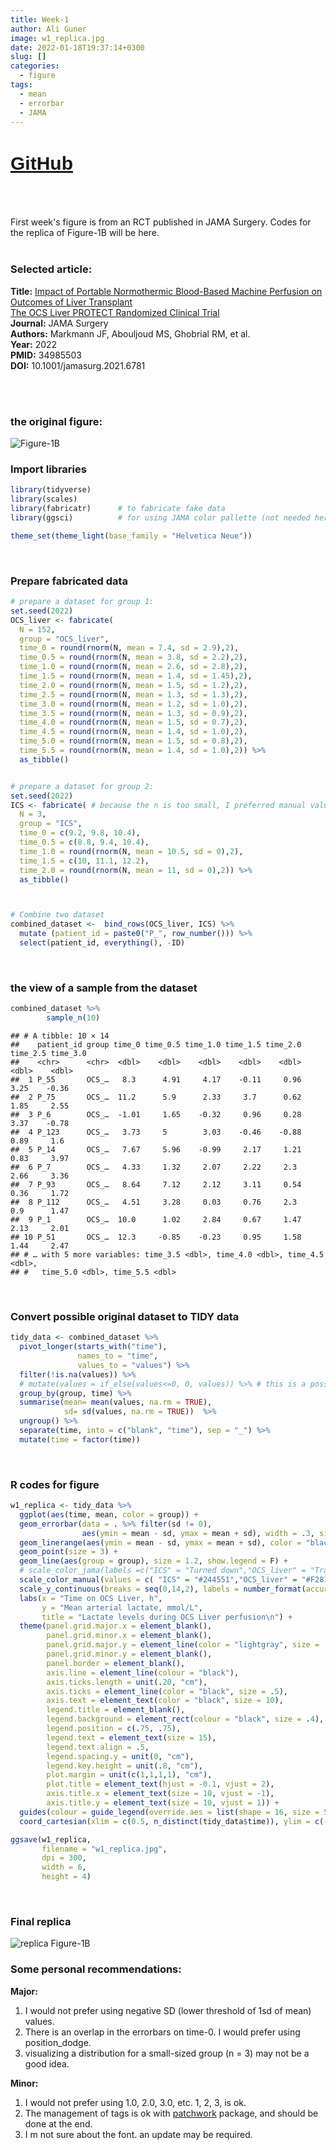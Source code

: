 ```yaml
---
title: Week-1
author: Ali Guner
image: w1_replica.jpg
date: 2022-01-18T19:37:14+0300
slug: []
categories:
  - figure
tags:
  - mean
  - errorbar
  - JAMA
---
```

<!-- this is for the link button to GitHub-->
<h1 style="font-family: Arial; font-size: 30px; text-decoration: underline">
<a href="https://github.com/AliGunerMD/DataVizMed/blob/main/content/blog/2022-01-18-week-1/index.en.Rmarkdown/">GitHub</a>
</h1>
<br><br>





First week's figure is from an RCT published in JAMA Surgery. Codes for the replica of Figure-1B will be here.  
<br>
### Selected article:
**Title:** [Impact of Portable Normothermic Blood-Based Machine Perfusion on Outcomes of Liver Transplant  
The OCS Liver PROTECT Randomized Clinical Trial](https://jamanetwork.com/journals/jamasurgery/fullarticle/2787486)  
**Journal:** JAMA Surgery  
**Authors:** Markmann JF, Abouljoud MS, Ghobrial RM, et al.  
**Year:** 2022  
**PMID:** 34985503  
**DOI:** 10.1001/jamasurg.2021.6781  


<br><br>

### the original figure:
![Figure-1B](w1_org.jpg)



### Import libraries

```r
library(tidyverse)
library(scales)
library(fabricatr)      # to fabricate fake data
library(ggsci)          # for using JAMA color pallette (not needed here)

theme_set(theme_light(base_family = "Helvetica Neue")) 
```
<br>

### Prepare fabricated data

```r
# prepare a dataset for group 1:
set.seed(2022)
OCS_liver <- fabricate(
  N = 152,
  group = "OCS_liver",
  time_0 = round(rnorm(N, mean = 7.4, sd = 2.9),2),
  time_0.5 = round(rnorm(N, mean = 3.8, sd = 2.2),2),
  time_1.0 = round(rnorm(N, mean = 2.6, sd = 2.8),2),
  time_1.5 = round(rnorm(N, mean = 1.4, sd = 1.45),2),
  time_2.0 = round(rnorm(N, mean = 1.5, sd = 1.2),2),
  time_2.5 = round(rnorm(N, mean = 1.3, sd = 1.3),2),
  time_3.0 = round(rnorm(N, mean = 1.2, sd = 1.0),2),
  time_3.5 = round(rnorm(N, mean = 1.3, sd = 0.9),2),
  time_4.0 = round(rnorm(N, mean = 1.5, sd = 0.7),2),
  time_4.5 = round(rnorm(N, mean = 1.4, sd = 1.0),2),
  time_5.0 = round(rnorm(N, mean = 1.5, sd = 0.8),2),
  time_5.5 = round(rnorm(N, mean = 1.4, sd = 1.0),2)) %>% 
  as_tibble() 


# prepare a dataset for group 2:
set.seed(2022) 
ICS <- fabricate( # because the n is too small, I preferred manual values for some.
  N = 3,
  group = "ICS",
  time_0 = c(9.2, 9.8, 10.4),
  time_0.5 = c(8.8, 9.4, 10.4),
  time_1.0 = round(rnorm(N, mean = 10.5, sd = 0),2),
  time_1.5 = c(10, 11.1, 12.2),
  time_2.0 = round(rnorm(N, mean = 11, sd = 0),2)) %>% 
  as_tibble()



# Combine two dataset
combined_dataset <-  bind_rows(OCS_liver, ICS) %>% 
  mutate (patient_id = paste0("P_", row_number())) %>% 
  select(patient_id, everything(), -ID)
```
<br>

### the view of a sample from the dataset

```r
combined_dataset %>% 
        sample_n(10)
```

```
## # A tibble: 10 × 14
##    patient_id group time_0 time_0.5 time_1.0 time_1.5 time_2.0 time_2.5 time_3.0
##    <chr>      <chr>  <dbl>    <dbl>    <dbl>    <dbl>    <dbl>    <dbl>    <dbl>
##  1 P_55       OCS_…   8.3      4.91     4.17    -0.11     0.96     3.25    -0.36
##  2 P_75       OCS_…  11.2      5.9      2.33     3.7      0.62     1.85     2.55
##  3 P_6        OCS_…  -1.01     1.65    -0.32     0.96     0.28     3.37    -0.78
##  4 P_123      OCS_…   3.73     5        3.03    -0.46    -0.88     0.89     1.6 
##  5 P_14       OCS_…   7.67     5.96    -0.99     2.17     1.21     0.83     3.97
##  6 P_7        OCS_…   4.33     1.32     2.07     2.22     2.3      2.66     3.36
##  7 P_93       OCS_…   8.64     7.12     2.12     3.11     0.54     0.36     1.72
##  8 P_112      OCS_…   4.51     3.28     0.03     0.76     2.3      0.9      1.47
##  9 P_1        OCS_…  10.0      1.02     2.84     0.67     1.47     2.13     2.01
## 10 P_51       OCS_…  12.3     -0.85    -0.23     0.95     1.58     1.44     2.47
## # … with 5 more variables: time_3.5 <dbl>, time_4.0 <dbl>, time_4.5 <dbl>,
## #   time_5.0 <dbl>, time_5.5 <dbl>
```
<br>



### Convert possible original dataset to TIDY data

```r
tidy_data <- combined_dataset %>% 
  pivot_longer(starts_with("time"),
               names_to = "time",
               values_to = "values") %>%
  filter(!is.na(values)) %>% 
  # mutate(values = if_else(values<=0, 0, values)) %>% # this is a possible mistake in the article figure. SD should not go below 0.
  group_by(group, time) %>% 
  summarise(mean= mean(values, na.rm = TRUE),
            sd= sd(values, na.rm = TRUE))  %>% 
  ungroup() %>% 
  separate(time, into = c("blank", "time"), sep = "_") %>% 
  mutate(time = factor(time)) 
```
<br>


### R codes for figure

```r
w1_replica <- tidy_data %>% 
  ggplot(aes(time, mean, color = group)) +
  geom_errorbar(data = . %>% filter(sd != 0),
                aes(ymin = mean - sd, ymax = mean + sd), width = .3, size = .3, show.legend = F) + # single errorbar was ok, but colors of edges and lines are different. Therefore, I used an additional geom_linerange
  geom_linerange(aes(ymin = mean - sd, ymax = mean + sd), color = "black", size = .3) +
  geom_point(size = 3) +
  geom_line(aes(group = group), size = 1.2, show.legend = F) +
  # scale_color_jama(labels =c("ICS" = "Turned down","OCS_liver" = "Transplanted")) + # JAMA has its own color palette, but I prefered using manual values.
  scale_color_manual(values = c( "ICS" = "#244551","OCS_liver" = "#F28118"), labels =c("ICS" = "Turned down","OCS_liver" = "Transplanted")) +
  scale_y_continuous(breaks = seq(0,14,2), labels = number_format(accuracy = 1)) +
  labs(x = "Time on OCS Liver, h",
       y = "Mean arterial lactate, mmol/L",
       title = "Lactate levels during OCS Liver perfusion\n") +
  theme(panel.grid.major.x = element_blank(),
        panel.grid.minor.x = element_blank(),
        panel.grid.major.y = element_line(color = "lightgray", size = .6),
        panel.grid.minor.y = element_blank(),
        panel.border = element_blank(),
        axis.line = element_line(colour = "black"),
        axis.ticks.length = unit(.20, "cm"),
        axis.ticks = element_line(color = "black", size = .5),
        axis.text = element_text(color = "black", size = 10),
        legend.title = element_blank(),
        legend.background = element_rect(colour = "black", size = .4),
        legend.position = c(.75, .75),
        legend.text = element_text(size = 15),
        legend.text.align = .5,
        legend.spacing.y = unit(0, "cm"),
        legend.key.height = unit(.8, "cm"),
        plot.margin = unit(c(1,1,1,1), "cm"),
        plot.title = element_text(hjust = -0.1, vjust = 2),
        axis.title.x = element_text(size = 10, vjust = -1),
        axis.title.y = element_text(size = 10, vjust = 1)) +
  guides(colour = guide_legend(override.aes = list(shape = 16, size = 5))) +
  coord_cartesian(xlim = c(0.5, n_distinct(tidy_data$time)), ylim = c(-0.5,14), expand=0, clip = "off")  # using n_distinct is better than 12 for reproducibility.

ggsave(w1_replica,
       filename = "w1_replica.jpg",
       dpi = 300,
       width = 6,
       height = 4)
```
<br>


### Final replica
![replica Figure-1B](w1_replica.jpg)
<br>

### Some personal recommendations:
**Major:**  
1. I would not prefer using negative SD (lower threshold of 1sd of mean) values.   
1. There is an overlap in the errorbars on time-0. I would prefer using position_dodge.  
1. visualizing a distribution for a small-sized group (n = 3) may not be a good idea.   

**Minor:**  
1. I would not prefer using 1.0, 2.0, 3.0, etc. 1, 2, 3, is ok.  
1. The management of tags is ok with [patchwork](https://patchwork.data-imaginist.com/articles/guides/annotation.html) package, and should be done at the end.  
1. I m not sure about the font. an update may be required.  
<br>
